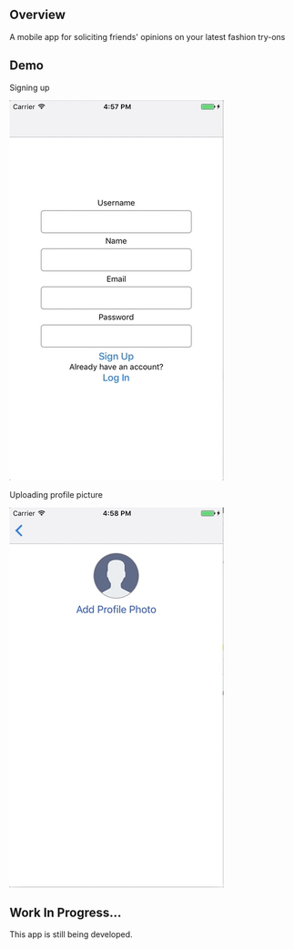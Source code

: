 ## Overview
A mobile app for soliciting friends' opinions on your latest fashion try-ons

## Demo

Signing up

![Alt text](/src/assets/20170413_dresscode_signup.gif)

Uploading profile picture

![Alt text](/src/assets/20170413_dresscode_signup_2.gif)

## Work In Progress...
This app is still being developed.
